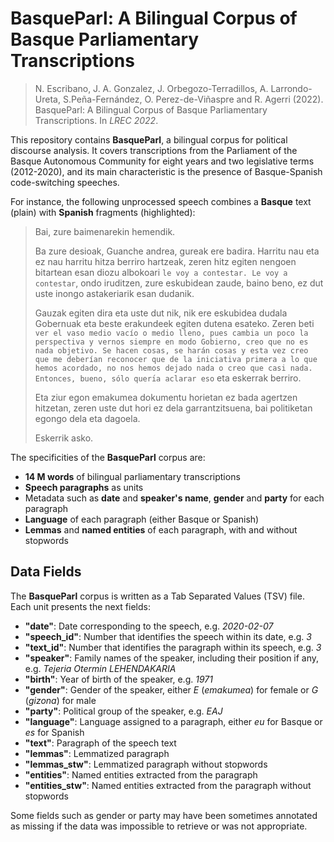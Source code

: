 # BasqueParl: A Bilingual Corpus of Basque Parliamentary Transcriptions

> N. Escribano, J. A. Gonzalez, J. Orbegozo-Terradillos, A. Larrondo-Ureta, S.Peña-Fernández, O. Perez-de-Viñaspre and R. Agerri (2022). BasqueParl: A Bilingual Corpus of Basque Parliamentary Transcriptions. In *LREC 2022*.

This repository contains **BasqueParl**, a bilingual corpus for political discourse analysis. It covers transcriptions from the Parliament of the Basque Autonomous Community for eight years and two legislative terms (2012-2020), and its main characteristic is the presence of Basque-Spanish code-switching speeches.

For instance, the following unprocessed speech combines a **Basque** text (plain) with **Spanish** fragments (highlighted):

> Bai, zure baimenarekin hemendik.
>
> Ba zure desioak, Guanche andrea, gureak ere badira. Harritu nau eta ez nau harritu hitza berriro hartzeak, zeren hitz egiten nengoen bitartean esan diozu albokoari `le voy a contestar. Le voy a contestar`, ondo iruditzen, zure eskubidean zaude, baino beno, ez dut uste inongo astakeriarik esan dudanik.
>
> Gauzak egiten dira eta uste dut nik, nik ere eskubidea dudala Gobernuak eta beste erakundeek egiten dutena esateko. Zeren beti `ver el vaso medio vacío o medio lleno, pues cambia un poco la perspectiva y vernos siempre en modo Gobierno, creo que no es nada objetivo. Se hacen cosas, se harán cosas y esta vez creo que me deberían reconocer que de la iniciativa primera a lo que hemos acordado, no nos hemos dejado nada o creo que casi nada. Entonces, bueno, sólo querı́a aclarar eso` eta eskerrak berriro.
>
> Eta ziur egon emakumea dokumentu horietan ez bada agertzen hitzetan, zeren uste dut hori ez dela garrantzitsuena, bai politiketan egongo dela eta dagoela.
>
> Eskerrik asko.

The specificities of the **BasqueParl** corpus are:

- **14 M words** of bilingual parliamentary transcriptions
- **Speech paragraphs** as units
- Metadata such as **date** and **speaker's name**, **gender** and **party** for each paragraph
- **Language** of each paragraph (either Basque or Spanish)
- **Lemmas** and **named entities** of each paragraph, with and without stopwords

## Data Fields

The **BasqueParl** corpus is written as a Tab Separated Values (TSV) file. Each unit presents the next fields:

- **"date"**: Date corresponding to the speech, e.g. _2020-02-07_
- **"speech_id"**: Number that identifies the speech within its date, e.g. _3_
- **"text_id"**: Number that identifies the paragraph within its speech, e.g. _3_
- **"speaker"**: Family names of the speaker, including their position if any, e.g. _Tejeria Otermin LEHENDAKARIA_
- **"birth"**: Year of birth of the speaker, e.g. _1971_
- **"gender"**: Gender of the speaker, either _E_ (_emakumea_) for female or _G_ (_gizona_) for male
- **"party"**: Political group of the speaker, e.g. _EAJ_
- **"language"**: Language assigned to a paragraph, either _eu_ for Basque or _es_ for Spanish
- **"text"**: Paragraph of the speech text
- **"lemmas"**: Lemmatized paragraph
- **"lemmas_stw"**: Lemmatized paragraph without stopwords
- **"entities"**: Named entities extracted from the paragraph
- **"entities_stw"**: Named entities extracted from the paragraph without stopwords

Some fields such as gender or party may have been sometimes annotated as missing if the data was impossible to retrieve or was not appropriate.

